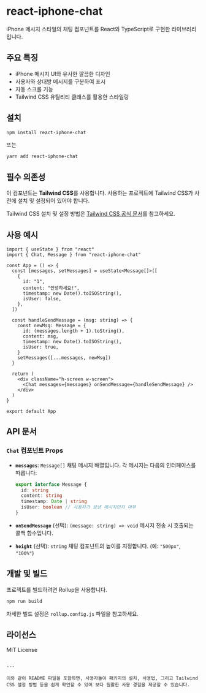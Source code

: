 # react-iphone-chat

iPhone 메시지 스타일의 채팅 컴포넌트를 React와 TypeScript로 구현한 라이브러리입니다.

## 주요 특징

- iPhone 메시지 UI와 유사한 깔끔한 디자인
- 사용자와 상대방 메시지를 구분하여 표시
- 자동 스크롤 기능
- Tailwind CSS 유틸리티 클래스를 활용한 스타일링

## 설치

```bash
npm install react-iphone-chat
```

또는

```bash
yarn add react-iphone-chat
```

## 필수 의존성

이 컴포넌트는 **Tailwind CSS**를 사용합니다.
사용하는 프로젝트에 Tailwind CSS가 사전에 설치 및 설정되어 있어야 합니다.

Tailwind CSS 설치 및 설정 방법은 [Tailwind CSS 공식 문서](https://tailwindcss.com/docs/installation)를 참고하세요.

## 사용 예시

```tsx
import { useState } from "react"
import { Chat, Message } from "react-iphone-chat"

const App = () => {
  const [messages, setMessages] = useState<Message[]>([
    {
      id: "1",
      content: "안녕하세요!",
      timestamp: new Date().toISOString(),
      isUser: false,
    },
  ])

  const handleSendMessage = (msg: string) => {
    const newMsg: Message = {
      id: (messages.length + 1).toString(),
      content: msg,
      timestamp: new Date().toISOString(),
      isUser: true,
    }
    setMessages([...messages, newMsg])
  }

  return (
    <div className="h-screen w-screen">
      <Chat messages={messages} onSendMessage={handleSendMessage} />
    </div>
  )
}

export default App
```

## API 문서

### `Chat` 컴포넌트 Props

- **`messages`**: `Message[]`
  채팅 메시지 배열입니다. 각 메시지는 다음의 인터페이스를 따릅니다:

  ```ts
  export interface Message {
    id: string
    content: string
    timestamp: Date | string
    isUser: boolean // 사용자가 보낸 메시지인지 여부
  }
  ```

- **`onSendMessage`** (선택): `(message: string) => void`
  메시지 전송 시 호출되는 콜백 함수입니다.

- **`height`** (선택): `string`
  채팅 컴포넌트의 높이를 지정합니다. (예: `"500px"`, `"100%"`)

## 개발 및 빌드

프로젝트를 빌드하려면 Rollup을 사용합니다.

```bash
npm run build
```

자세한 빌드 설정은 `rollup.config.js` 파일을 참고하세요.

## 라이선스

MIT License

```

---

이와 같이 README 파일을 포함하면, 사용자들이 패키지의 설치, 사용법, 그리고 Tailwind CSS 설정 방법 등을 쉽게 확인할 수 있어 보다 원활한 사용 경험을 제공할 수 있습니다.
```

```

```
